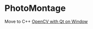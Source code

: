 # PhotoMontage

Move to C++
[OpenCV with Qt on Window](https://blog.huihut.com/2017/12/03/CompiledOpenCVRunInQt/)

